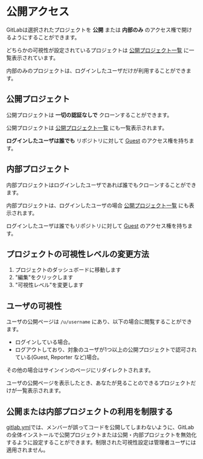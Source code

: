# 公開アクセス

GitLabは選択されたプロジェクトを **公開** または **内部のみ** のアクセス権で開けるようにすることができます。

どちらかの可視性が設定されているプロジェクトは [公開プロジェクト一覧](/public) に一覧表示されています。

内部のみのプロジェクトは、ログインしたユーザだけが利用することができます。

## 公開プロジェクト

公開プロジェクトは **一切の認証なしで** クローンすることができます。

公開プロジェクトは [公開プロジェクト一覧](/public) にも一覧表示されます。

**ログインしたユーザは誰でも** リポジトリに対して [Guest](../permissions/permissions) のアクセス権を持ちます。

## 内部プロジェクト

内部プロジェクトはログインしたユーザであれば誰でもクローンすることができます。

内部プロジェクトは、ログインしたユーザの場合 [公開プロジェクト一覧](/public) にも表示されます。

ログインしたユーザは誰でもリポジトリに対して [Guest](../permissions/permissions) のアクセス権を持ちます。

## プロジェクトの可視性レベルの変更方法

1. プロジェクトのダッシュボードに移動します
1. "編集"をクリックします
1. "可視性レベル"を変更します

## ユーザの可視性

ユーザの公開ページは `/u/username` にあり、以下の場合に閲覧することができます。

- ログインしている場合。
- ログアウトしており、対象のユーザが1つ以上の公開プロジェクトで認可されている(Guest, Reporter など)場合。

その他の場合はサインインのページにリダイレクトされます。

ユーザの公開ページを表示したとき、あなたが見ることのできるプロジェクトだけが一覧表示されます。

## 公開または内部プロジェクトの利用を制限する

[gitlab.yml](https://gitlab.com/gitlab-org/gitlab-ce/blob/dbd88d453b8e6c78a423fa7e692004b1db6ea069/config/gitlab.yml.example#L64)では、メンバーが誤ってコードを公開してしまわないように、GitLabの全体インストールで公開プロジェクトまたは公開・内部プロジェクトを無効化するように設定することができます。制限された可視性設定は管理者ユーザには適用されません。
